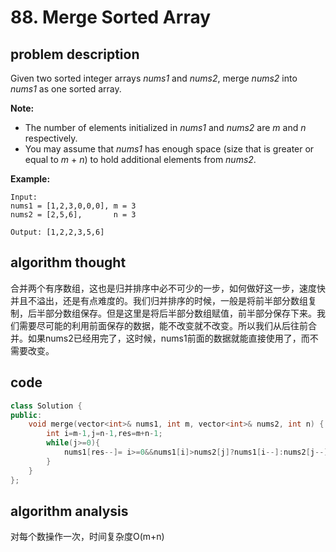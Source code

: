 # 88. Merge Sorted Array

## problem description

Given two sorted integer arrays _nums1_ and _nums2_, merge _nums2_ into _nums1_ as one sorted array.

**Note:**

* The number of elements initialized in _nums1_ and _nums2_ are _m_ and _n_ respectively.
* You may assume that _nums1_ has enough space \(size that is greater or equal to _m_ + _n_\) to hold additional elements from _nums2_.

**Example:**

```text
Input:
nums1 = [1,2,3,0,0,0], m = 3
nums2 = [2,5,6],       n = 3

Output: [1,2,2,3,5,6]
```

## algorithm thought

合并两个有序数组，这也是归并排序中必不可少的一步，如何做好这一步，速度快并且不溢出，还是有点难度的。我们归并排序的时候，一般是将前半部分数组复制，后半部分数组保存。但是这里是将后半部分数组赋值，前半部分保存下来。我们需要尽可能的利用前面保存的数据，能不改变就不改变。所以我们从后往前合并。如果nums2已经用完了，这时候，nums1前面的数据就能直接使用了，而不需要改变。

## code

```cpp
class Solution {
public:
    void merge(vector<int>& nums1, int m, vector<int>& nums2, int n) {
        int i=m-1,j=n-1,res=m+n-1;
        while(j>=0){
            nums1[res--]= i>=0&&nums1[i]>nums2[j]?nums1[i--]:nums2[j--];
        }
    }
};
```

## algorithm analysis

对每个数操作一次，时间复杂度O\(m+n\)

